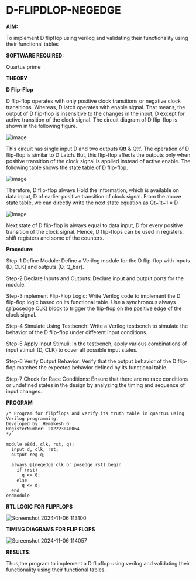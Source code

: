 # D-FLIPDLOP-NEGEDGE

**AIM:**

To implement  D flipflop using verilog and validating their functionality using their functional tables

**SOFTWARE REQUIRED:**

Quartus prime

**THEORY**

**D Flip-Flop**

D flip-flop operates with only positive clock transitions or negative clock transitions. Whereas, D latch operates with enable signal. That means, the output of D flip-flop is insensitive to the changes in the input, D except for active transition of the clock signal. The circuit diagram of D flip-flop is shown in the following figure.

![image](https://github.com/naavaneetha/D-FLIPDLOP-NEGEDGE/assets/154305477/48c81fe8-bc3f-40e7-95e2-519fc155ad51)

This circuit has single input D and two outputs Qtt & Qtt’. The operation of D flip-flop is similar to D Latch. But, this flip-flop affects the outputs only when positive transition of the clock signal is applied instead of active enable. The following table shows the state table of D flip-flop.

![image](https://github.com/naavaneetha/D-FLIPDLOP-NEGEDGE/assets/154305477/e5f3fda7-68ec-4a3a-a0a4-cf6f9cc4ab55)

Therefore, D flip-flop always Hold the information, which is available on data input, D of earlier positive transition of clock signal. From the above state table, we can directly write the next state equation as Qt+1t+1 = D

![image](https://github.com/naavaneetha/D-FLIPDLOP-NEGEDGE/assets/154305477/8592c0d8-2917-4142-91b9-d6c30dd891d2)

Next state of D flip-flop is always equal to data input, D for every positive transition of the clock signal. Hence, D flip-flops can be used in registers, shift registers and some of the counters.

**Procedure:**

Step-1 Define Module: Define a Verilog module for the D flip-flop with inputs (D, CLK) and outputs (Q, Q_bar).

Step-2 Declare Inputs and Outputs: Declare input and output ports for the module.

Step-3 mplement Flip-Flop Logic: Write Verilog code to implement the D flip-flop logic based on its functional table. Use a synchronous always @(posedge CLK) block to trigger the flip-flop on the positive edge of the clock signal.

Step-4 Simulate Using Testbench: Write a Verilog testbench to simulate the behavior of the D flip-flop under different input conditions.

Step-5 Apply Input Stimuli: In the testbench, apply various combinations of input stimuli (D, CLK) to cover all possible input states.

Step-6 Verify Output Behavior: Verify that the output behavior of the D flip-flop matches the expected behavior defined by its functional table.

Step-7 Check for Race Conditions: Ensure that there are no race conditions or undefined states in the design by analyzing the timing and sequence of input changes.

**PROGRAM**
```
/* Program for flipflops and verify its truth table in quartus using Verilog programming.
Developed by: Hemakesh G
RegisterNumber: 212223040064
*/
```
```
module e8(d, clk, rst, q);
  input d, clk, rst;
  output reg q;

  always @(negedge clk or posedge rst) begin
    if (rst)
      q <= 0; 
    else
      q <= d; 
  end
endmodule
```
**RTL LOGIC FOR FLIPFLOPS**

![Screenshot 2024-11-06 113100](https://github.com/user-attachments/assets/9e604a65-ed25-45e8-881b-b6f7c4aeb0ab)

**TIMING DIAGRAMS FOR FLIP FLOPS**

![Screenshot 2024-11-06 114057](https://github.com/user-attachments/assets/d8231932-54e9-414d-8672-178c01fb9fd0)


**RESULTS:**

Thus,the program to implement a D flipflop using verilog and validating their functionality using their functional tables.

